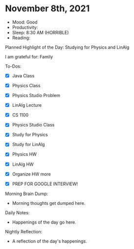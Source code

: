 # November 8th, 2021

- Mood: Good
- Productivity: 
- Sleep: 8:30 AM (HORRIBLE)
- Reading: 

Planned Highlight of the Day: Studying for Physics and LinAlg

I am grateful for: Family

To-Dos:
- [x] Java Class
- [x] Physics Class
- [x] Physics Studio Problem
- [x] LinAlg Lecture
- [x] CS 1100
- [x] Physics Studio Class
- [x] Study for Physics
- [x] Study for LinAlg
- [x] Physics HW
- [x] LinAlg HW
- [x] Organize HW more
- [x] PREP FOR GOOGLE INTERVIEW!


Morning Brain Dump:
- Morning thoughts get dumped here.

Daily Notes:
- Happenings of the day go here.


Nightly Reflection: 
- A reflection of the day's happenings.





